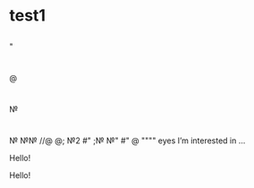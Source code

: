 # test1
##
##
"
#
@
#
#
#
№
#
№
№№
//@
@;
№2
#"
;№
№"
#"
@
""""
eyes I’m interested in ...


Hello!

Hello!

